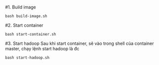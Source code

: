#1. Build image

```
bash build-image.sh
```

#2. Start container

```
bash start-container.sh
```

#3. Start hadoop
Sau khi start container, sẽ vào trong shell của container master, chạy lệnh start hadoop là đc
```
bash start-hadoop.sh
```
